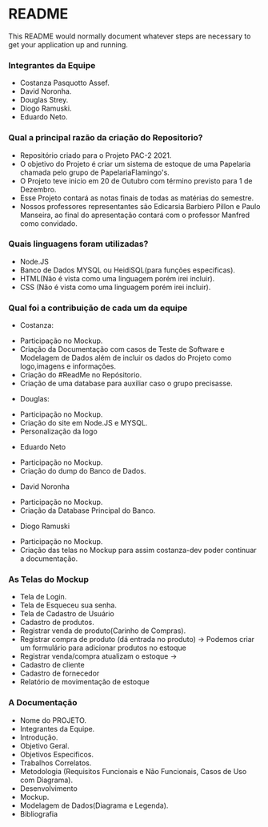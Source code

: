 # README #

This README would normally document whatever steps are necessary to get your application up and running.

### Integrantes da Equipe ###
* Costanza Pasquotto Assef.
* David Noronha.
* Douglas Strey.
* Diogo Ramuski.
* Eduardo Neto.

### Qual a principal razão da criação do Repositorio? ###

* Repositório criado para o Projeto PAC-2 2021.
* O objetivo do Projeto é criar um sistema de estoque de uma Papelaria chamada pelo grupo de PapelariaFlamingo's.
* O Projeto teve inicio em 20 de Outubro com término previsto para 1 de Dezembro.
* Esse Projeto contará as notas finais de todas as matérias do semestre.
* Nossos professores representantes são Edicarsia Barbiero Pillon e Paulo Manseira, ao final do apresentação contará com o professor Manfred como convidado.


### Quais linguagens foram utilizadas? ###
* Node.JS
* Banco de Dados MYSQL ou HeidiSQL(para funções especificas).
* HTML(Não é vista como uma linguagem porém irei incluir).
* CSS (Não é vista como uma linguagem porém irei incluir).

### Qual foi a contribuição de cada um da equipe ###


* Costanza: 


- Participação no Mockup.
- Criação da Documentação com casos de Teste de Software e Modelagem de Dados além de incluir os dados do Projeto como logo,imagens e informações.
- Criação do #ReadMe no Repósitorio.
- Criação de uma database para auxiliar caso o grupo precisasse.

* Douglas:



- Participação no Mockup.
- Criação do site em Node.JS e MYSQL.
- Personalização da logo

* Eduardo Neto



- Participação no Mockup.
- Criação do dump do Banco de Dados.

* David Noronha



- Participação no Mockup.
- Criação da Database Principal do Banco.

* Diogo Ramuski



- Participação no Mockup.
- Criação das telas no Mockup para assim costanza-dev poder continuar a documentação.



### As Telas do Mockup ###
* Tela de Login.
* Tela de Esqueceu sua senha.
* Tela de Cadastro de Usuário
* Cadastro de produtos.
* Registrar venda de produto(Carinho de Compras).
* Registrar compra de produto (dá entrada no produto) -> Podemos criar um formulário para adicionar produtos no estoque
* Registrar venda/compra atualizam o estoque -> 
* Cadastro de cliente 
* Cadastro de fornecedor 
* Relatório de movimentação de estoque


### A Documentação ###
  * Nome do PROJETO.
  * Integrantes da Equipe.
  * Introdução.
  * Objetivo Geral.
  * Objetivos Especificos.
  * Trabalhos Correlatos.
  * Metodologia (Requisitos Funcionais e Não Funcionais, Casos de Uso com Diagrama).
  * Desenvolvimento
  * Mockup.
  * Modelagem de Dados(Diagrama e Legenda).
  * Bibliografia